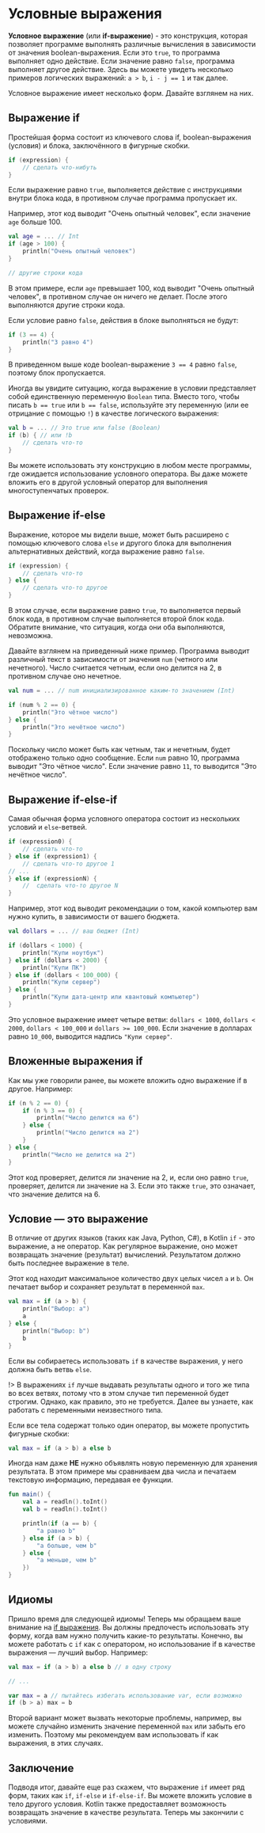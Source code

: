 # Условные выражения

**Условное выражение** (или **if-выражение**) - это конструкция,
которая позволяет программе выполнять различные вычисления в зависимости от значения boolean-выражения.
Если это `true`, то программа выполняет одно действие. Если значение равно `false`,
программа выполняет другое действие.
Здесь вы можете увидеть несколько примеров логических выражений: `a > b`, `i - j == 1` и так далее.

Условное выражение имеет несколько форм. Давайте взглянем на них.

## Выражение if

Простейшая форма состоит из ключевого слова if, boolean-выражения (условия) и блока, заключённого в фигурные скобки.

```kotlin
if (expression) {
    // сделать что-нибуть
}
```

Если выражение равно `true`, выполняется действие с инструкциями внутри блока кода,
в противном случае программа пропускает их.

Например, этот код выводит "Очень опытный человек", если значение `age` больше 100.

```kotlin
val age = ... // Int
if (age > 100) {
    println("Очень опытный человек")
}

// другие строки кода
```

В этом примере, если `age` превышает 100, код выводит "Очень опытный человек",
в противном случае он ничего не делает. После этого выполняются другие строки кода.

Если условие равно `false`, действия в блоке выполняться не будут:

```kotlin
if (3 == 4) {
    println("3 равно 4")
}
```

В приведенном выше коде boolean-выражение `3 == 4` равно `false`, поэтому блок пропускается.

Иногда вы увидите ситуацию, когда выражение в условии представляет собой единственную переменную `Boolean` типа.
Вместо того, чтобы писать `b == true` или `b == false`,
используйте эту переменную (или ее отрицание с помощью `!`) в качестве логического выражения:

```kotlin
val b = ... // Это true или false (Boolean)
if (b) { // или !b
    // сделать что-то
}
```

Вы можете использовать эту конструкцию в любом месте программы, где ожидается использование условного оператора.
Вы даже можете вложить его в другой условный оператор для выполнения многоступенчатых проверок.

## Выражение if-else

Выражение, которое мы видели выше,
может быть расширено с помощью ключевого слова `else` и другого блока для выполнения альтернативных действий,
когда выражение равно `false`.

```kotlin
if (expression) {
    // сделать что-то
} else {
    // сделать что-то другое
}
```

В этом случае, если выражение равно `true`, то выполняется первый блок кода,
в противном случае выполняется второй блок кода. Обратите внимание, что ситуация, когда они оба выполняются, невозможна.

Давайте взглянем на приведенный ниже пример.
Программа выводит различный текст в зависимости от значения `num` (четного или нечетного).
Число считается четным, если оно делится на 2, в противном случае оно нечетное.

```kotlin
val num = ... // num инициализированное каким-то значением (Int)

if (num % 2 == 0) {
    println("Это чётное число")
} else {
    println("Это нечётное число")
}
```

Поскольку число может быть как четным, так и нечетным, будет отображено только одно сообщение.
Если `num` равно 10, программа выводит "Это чётное число". Если значение равно `11`, то выводится "Это нечётное число".

## Выражение if-else-if

Самая обычная форма условного оператора состоит из нескольких условий и `else`-ветвей.

```kotlin
if (expression0) {
    // сделать что-то
} else if (expression1) {
    // сделать что-то другое 1
// ...
} else if (expressionN) {
    //  сделать что-то другое N
}
```

Например, этот код выводит рекомендации о том, какой компьютер вам нужно купить, в зависимости от вашего бюджета.

```kotlin
val dollars = ... // ваш бюджет (Int)

if (dollars < 1000) {
    println("Купи ноутбук")
} else if (dollars < 2000) {
    println("Купи ПК")
} else if (dollars < 100_000) {
    println("Купи сервер")
} else {
    println("Купи дата-центр или квантовый компьютер")
}
```

Это условное выражение имеет четыре ветви: `dollars < 1000`, `dollars < 2000`, `dollars < 100_000`
и `dollars >= 100_000`.
Если значение в долларах равно `10_000`, выводится надпись `"Купи сервер"`.

## Вложенные выражения if

Как мы уже говорили ранее, вы можете вложить одно выражение if в другое. Например:

```kotlin
if (n % 2 == 0) {
    if (n % 3 == 0) {
        println("Число делится на 6")
    } else {
        println("Число делится на 2")
    }
} else {
    println("Число не делится на 2")
}
```

Этот код проверяет, делится ли значение на 2, и, если оно равно `true`, проверяет, делится ли значение на 3.
Если это также `true`, это означает, что значение делится на 6.

## Условие — это выражение

В отличие от других языков (таких как Java, Python, C#), в Kotlin `if` - это выражение, а не оператор.
Как регулярное выражение, оно может возвращать значение (результат) вычислений.
Результатом должно быть последнее выражение в теле.

Этот код находит максимальное количество двух целых чисел `a` и `b`.
Он печатает выбор и сохраняет результат в переменной `max`.

```kotlin
val max = if (a > b) {
    println("Выбор: a")
    a
} else {
    println("Выбор: b")
    b
}
```

Если вы собираетесь использовать `if` в качестве выражения, у него должна быть ветвь `else`.

!>
В выражениях `if` лучше выдавать результаты одного и того же типа во всех ветвях,
потому что в этом случае тип переменной будет строгим. Однако, как правило, это не требуется.
Далее вы узнаете, как работать с переменными неизвестного типа.

Если все тела содержат только один оператор, вы можете пропустить фигурные скобки:

```kotlin
val max = if (a > b) a else b
```

Иногда нам даже **НЕ** нужно объявлять новую переменную для хранения результата.
В этом примере мы сравниваем два числа и печатаем текстовую информацию, передавая ее функции.

```kotlin
fun main() {
    val a = readln().toInt()
    val b = readln().toInt()

    println(if (a == b) {
        "a равно b"
    } else if (a > b) {
        "a больше, чем b"
    } else {
        "a меньше, чем b"
    })
}
```

## Идиомы

Пришло время для следующей идиомы! Теперь мы обращаем ваше внимание
на [if выражения](https://kotlinlang.org/docs/idioms.html#if-expression).
Вы должны предпочесть использовать эту форму, когда вам нужно получить какие-то результаты.
Конечно, вы можете работать с `if` как с оператором, но использование if в качестве выражения — лучший выбор.
Например:

```kotlin
val max = if (a > b) a else b // в одну строку

// ...

var max = a // пытайтесь избегать использование var, если возможно
if (b > a) max = b
```

Второй вариант может вызвать некоторые проблемы, например,
вы можете случайно изменить значение переменной `max` или забыть его изменить.
Поэтому мы рекомендуем вам использовать if как выражения, в этих случаях.

## Заключение

Подводя итог, давайте еще раз скажем, что выражение `if` имеет ряд форм, таких как `if`, `if-else` и `if-else-if`.
Вы можете вложить условие в тело другого условия.
Kotlin также предоставляет возможность возвращать значение в качестве результата.
Теперь мы закончили с условиями.